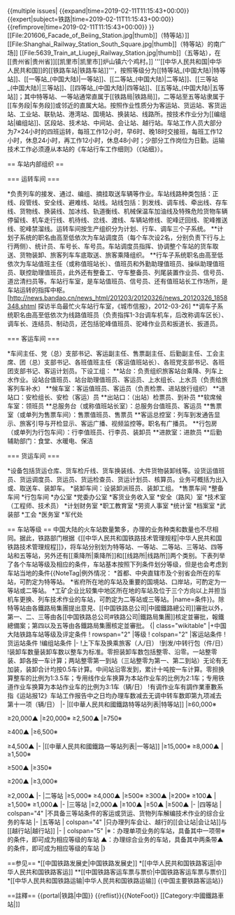 {{multiple issues|
{{expand|time=2019-02-11T11:15:43+00:00}}
{{expert|subject=铁路|time=2019-02-11T11:15:43+00:00}}
{{refimprove|time=2019-02-11T11:15:43+00:00}}
}}
[[File:201606_Facade_of_Beiing_Station.jpg|thumb]]（特等站）]]
[[File:Shanghai_Railway_Station_South_Square.jpg|thumb]]（特等站）的南广场]]
[[File:5639_Train_at_Liugeji_Railway_Station.jpg|thumb]]（五等站），在[[贵州省|贵州省]][[凯里市|凯里市]]炉山镇六个鸡村。]]
'''[[中华人民共和国|中华人民共和国]]的[[铁路车站|铁路车站]]'''，按照等级分为[[特等站_(中国大陆)|特等站]]、[[一等站_(中国大陆)|一等站]]、[[二等站_(中国大陆)|二等站]]、[[三等站_(中国大陆)|三等站]]、[[四等站_(中国大陆)|四等站]]、[[五等站_(中国大陆)|五等站]]；其中特等站、一等站通常直属于[[铁路局|铁路局]]，二等站至五等站隶属于[[车务段|车务段]]或邻近的直属大站。按照作业性质分为客运站、货运站、客货运站、工业站、联轨站、港湾站、国境站、换装站、线路所。按技术作业分为[[编组站|编组站]]、区段站、技术站、中间站、会让站、越行站。车站工作人员大部分为7×24小时的四班运转，每班工作12小时，早6时、晚18时交接班，每班工作12小时，休息24小时，再工作12小时，休息48小时；少部分工作岗位为日勤。运输技术工作必须遵从本站的《车站行车工作细则》（《站细》）。

== 车站内部组织 ==

=== 运转车间 ===

*负责列车的接发、通过、编组、摘挂取送车辆等作业。车站线路种类包括：正线、段管线、安全线、避难线、站线。站线包括：到发线、调车线、牵出线、存车线、货物线、换装线、加冰线、轨道衡线、机械保温车加油线及特殊危险货物车辆停留线、机车走行线、机待线、岔线、渡线、车辆站修线、驼峰迂回线、驼峰推送线、驼峰禁溜线。运转车间按生产组织分为计划、行车、调车三个子系统。
**计划子系统的职名由高至低依次为车站调度员（每个车次设2名，分别负责下行与上行两侧）、统计员、车号长、车号员。车站调度员指挥、协调整个车站的货车取送、货物装卸、旅客列车车底取送、旅客乘降组织。
**行车子系统职名由高至低依次为车站值班主任（或称值班站长）、值班员和外勤助理值班员、操纵助理值班员、联控助理值班员，此外还有整备工、守车整备员、列尾装置作业员、信号员、道岔清扫员等。车站行车室，是车站值班员、信号员、还有值班站长工作场所，是车站运转的指挥中枢。<ref>[http://news.bandao.cn/news_html/201203/20120326/news_20120326_1858348.shtml 探访半岛最忙火车站行车室，《城市信报》，2012-03-26]</ref>
**调车子系统职名由高至低依次为线路值班员（负责指挥1-3台调车机车，后改称调车区长）、调车长、连结员、制动员，还包括驼峰值班员、驼峰作业员和扳道长、扳道员。

=== 客运车间 ===

*车间主任、党（总）支部书记、客运副主任、售票副主任、后勤副主任、工会主席、团（总）支部书记、各班值班主任（客运值班站长）、各班党支部书记、各班团支部书记、客运计划员。下设工组：
**站台：负责组织旅客站台乘降、列车上水作业。设站台值班员、站台助理值班员、客运员、上水组长、上水员（负责给旅客列车补水）
**候车室：客运值班员、客运员（负责检票、进站放行组织）
**进站口：安检组长、安检（客运）员
**出站口：（出站）检票员、到补员
**软席候车室：领班员
**总服务台（或称值班站长室）：总服务台值班员、客运员
**售票室（或单列为售票车间）：售票值班员、售票员
**客运总控室：列车到发通告显示、旅客引导与开检显示、客运广播、视频监控等。职名有广播员。
**行包房（或单列为行包车间）：行李值班员、行李员、装卸员
**进款室：进款员
**后勤辅助部门：食堂、水暖电、保洁

=== 货运车间 ===

*设备包括货运仓库、货车检斤线、货车换装线、大件货物装卸线等。设货运值班员、货运调度员、货运员、货运检查员、货运计划员、核算员。业务可概括为出入或、取送车、装卸车。
*装卸车间：设装卸派班员、装卸工组。
*售票车间
*整备车间
*行包车间
*办公室
*党委办公室
*客货业务收入室
*安全（路风）室
*技术室（工程师、技术员）
*计划财务室
*职工教育室
*劳资人事室
*统计室
*档案室
*武装部
*工会
*医务室
*军代处

== 车站等级 ==
中国大陆的火车站数量繁多，办理的业务种类和数量也不尽相同。据此，铁路部门根据《[[中华人民共和国铁路技术管理规程|中华人民共和国铁路技术管理规程]]》，将车站分别划为特等站、一等站、二等站、三等站、四等站和五等站，另外还有[[乘降所|乘降所]]和[[线路所|线路所]]两个类别。下表列举了各个车站等级及相应的条件，车站基本按照下列条件划分等级，但是也会考虑到车站当地的条件{{NoteTag|例外情况：
*首都、中央直辖市及个别省会所在的车站，可酌定为特等站。
*省府所在地的车站及重要的国境站、口岸站，可酌定为一等站或二等站。
*工矿企业比较集中地区所在地的车站及位于三个方向以上并担当机车更换、列车技术作业的车站，可酌定为二等站或三等站。|name=条件}}。除特等站由各鐵路局集團提出意見、[[中国铁路总公司|中國鐵路總公司]]審批以外，第一、二、三等由各[[中国铁路总公司#铁路公司|鐵路局集團]]核定並審批，報鐵總備案；第四以及五等由各鐵路局集團核定並審批。
{| class="wikitable"
|+中国大陆铁路车站等级及评定条件
! rowspan="2" |等级
! colspan="2" |客运站条件
!货运站条件
!编组站条件
|-
!上下车及换乘旅客（人/日）
!到发/中转行包（件/日）
!装卸车数量<ref name="装卸车数">装卸车数以整车为标准。零担装卸车数包括整零、沿零。一站整零装、卸各按一车计算；两站整零第一到站（三站整零为第一、第二到站）无论有无加装，装卸合计均按0.5车计算。中间站沿零发到，累计十吨按一车计算。零担换算整车的比例为1:3.5车；专用线作业车换算为本站作业车的比例为2:1车；专用铁道作业车换算为本站作业车的比例为3:1车</ref>（辆/日）
!有调作业车<ref name="有調作業車數">有調作業車數系指《运站报12》车站工作报告中之日均办理车数减去无调中转车数即第九项减去第十一项</ref>（辆/日）
|-
|[[中華人民共和國鐵路特等站列表|特等站]]
|≥60,000※

≥20,000▲
|≥20,000※
≥2,500▲
|≥750※

≥400▲
|≥6,500※

≥4,500▲
|-
|[[中華人民共和國鐵路一等站列表|一等站]]
|≥15,000※
≥8,000▲
|≥1,500※

≥500▲
|≥350※

≥200▲
|≥3,000※

≥2,000▲
|-
|二等站
|≥5,000※
≥4,000▲
|≥500※
≥300▲
|≥200※
≥100▲
|≥1,500※
≥1,000▲
|-
|三等站
|≥2,000▲
|≥100▲
|≥50▲
|≥500▲
|-
|四等站
| colspan="4" |不具备三等站条件的客运或货运、货物列车解编技术作业的综合业务的车站
|-
|五等站
| colspan="4" |只办理列车会让、越行的[[会让站|会让站]]与[[越行站|越行站]]
|-
| colspan="5" |※：办理单项业务的车站，具备其中一项带※的条件，即可成为相应等级的车站
▲：办理综合业务的车站，具备其中两条带▲的条件，即可成为相应等级的车站
|}

==参见==
*[[中国铁路发展史|中国铁路发展史]]
*[[中华人民共和国铁路客运|中华人民共和国铁路客运]]
**[[中国铁路客运车票与票价|中国铁路客运车票与票价]]
*[[中华人民共和国铁路运输|中华人民共和国铁路运输]]
{{中国主要铁路客运站}}

==註釋==
{{portal|铁路|中国}}
{{reflist}}{{NoteFoot}}
[[Category:中國鐵路車站|]]